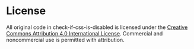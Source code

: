 License
===

All original code in check-if-css-is-disabled is licensed under the [Creative Commons Attribution 4.0 International License](http://creativecommons.org/licenses/by/4.0/). Commercial and noncommercial use is permitted with attribution.
